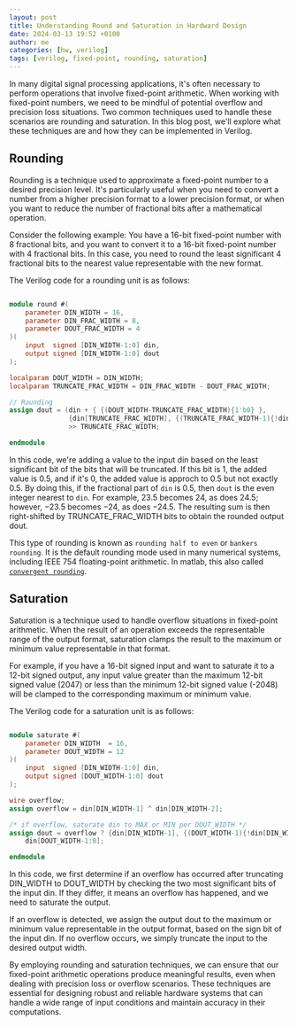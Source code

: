 ```yaml
---
layout: post
title: Understanding Round and Saturation in Hardward Design
date: 2024-03-13 19:52 +0100
author: me
categories: [hw, verilog]
tags: [verilog, fixed-point, rounding, saturation]
---
```


In many digital signal processing applications, it's often necessary to perform operations that involve fixed-point arithmetic. When working with fixed-point numbers, we need to be mindful of potential overflow and precision loss situations. Two common techniques used to handle these scenarios are rounding and saturation. In this blog post, we'll explore what these techniques are and how they can be implemented in Verilog.

## Rounding
Rounding is a technique used to approximate a fixed-point number to a desired precision level. It's particularly useful when you need to convert a number from a higher precision format to a lower precision format, or when you want to reduce the number of fractional bits after a mathematical operation.

Consider the following example: You have a 16-bit fixed-point number with 8 fractional bits, and you want to convert it to a 16-bit fixed-point number with 4 fractional bits. In this case, you need to round the least significant 4 fractional bits to the nearest value representable with the new format.

The Verilog code for a rounding unit is as follows:

```verilog

module round #(
    parameter DIN_WIDTH = 16,
    parameter DIN_FRAC_WIDTH = 8,
    parameter DOUT_FRAC_WIDTH = 4
)(
    input  signed [DIN_WIDTH-1:0] din,
    output signed [DIN_WIDTH-1:0] dout
);

localparam DOUT_WIDTH = DIN_WIDTH;
localparam TRUNCATE_FRAC_WIDTH = DIN_FRAC_WIDTH - DOUT_FRAC_WIDTH;

// Rounding
assign dout = (din + { {(DOUT_WIDTH-TRUNCATE_FRAC_WIDTH){1'b0} }, 
               {din[TRUNCATE_FRAC_WIDTH], {(TRUNCATE_FRAC_WIDTH-1){!din[TRUNCATE_FRAC_WIDTH]}}}})
               >> TRUNCATE_FRAC_WIDTH;

endmodule
```

In this code, we're adding a value to the input din based on the least significant bit of the bits that will be truncated. If this bit is 1, the added value is 0.5, and if it's 0, the added value is approch to 0.5 but not exactly 0.5. By doing this, if the fractional part of `din` is 0.5, then `dout` is the even integer nearest to `din`. For example, 23.5 becomes 24, as does 24.5; however, −23.5 becomes −24, as does −24.5. The resulting sum is then right-shifted by TRUNCATE_FRAC_WIDTH bits to obtain the rounded output dout.

This type of rounding is known as `rounding half to even` or `bankers rounding`. It is the default rounding mode used in many numerical systems, including IEEE 754 floating-point arithmetic. In matlab, this also called [`convergent rounding`](https://mathworks.com/help/fixedpoint/ref/convergent.html).

## Saturation
Saturation is a technique used to handle overflow situations in fixed-point arithmetic. When the result of an operation exceeds the representable range of the output format, saturation clamps the result to the maximum or minimum value representable in that format.

For example, if you have a 16-bit signed input and want to saturate it to a 12-bit signed output, any input value greater than the maximum 12-bit signed value (2047) or less than the minimum 12-bit signed value (-2048) will be clamped to the corresponding maximum or minimum value.

The Verilog code for a saturation unit is as follows:

```verilog

module saturate #(
    parameter DIN_WIDTH  = 16,
    parameter DOUT_WIDTH = 12
)(
    input  signed [DIN_WIDTH-1:0] din,
    output signed [DOUT_WIDTH-1:0] dout
);

wire overflow;
assign overflow = din[DIN_WIDTH-1] ^ din[DIN_WIDTH-2];

/* if overflow, saturate din to MAX or MIN per DOUT_WIDTH */
assign dout = overflow ? {din[DIN_WIDTH-1], {(DOUT_WIDTH-1){!din[DIN_WIDTH-1]}}} :
    din[DOUT_WIDTH-1:0];

endmodule
```
In this code, we first determine if an overflow has occurred after truncating DIN_WIDTH to DOUT_WIDTH by checking the two most significant bits of the input din. If they differ, it means an overflow has happened, and we need to saturate the output.

If an overflow is detected, we assign the output dout to the maximum or minimum value representable in the output format, based on the sign bit of the input din. If no overflow occurs, we simply truncate the input to the desired output width.

By employing rounding and saturation techniques, we can ensure that our fixed-point arithmetic operations produce meaningful results, even when dealing with precision loss or overflow scenarios. These techniques are essential for designing robust and reliable hardware systems that can handle a wide range of input conditions and maintain accuracy in their computations.
